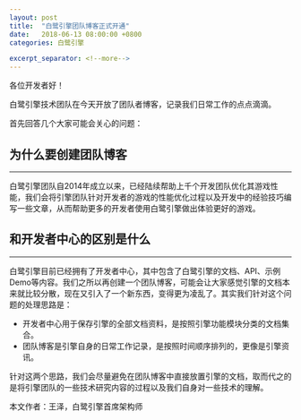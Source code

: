 ```yaml
---
layout: post
title:  "白鹭引擎团队博客正式开通"
date:   2018-06-13 08:00:00 +0800
categories: 白鹭引擎

excerpt_separator: <!--more-->
---
```



各位开发者好！

白鹭引擎技术团队在今天开放了团队者博客，记录我们日常工作的点点滴滴。

<!--more-->

首先回答几个大家可能会关心的问题：

## 为什么要创建团队博客
----------------------------------

白鹭引擎团队自2014年成立以来，已经陆续帮助上千个开发团队优化其游戏性能，我们会将引擎团队针对开发者的游戏的性能优化过程以及开发中的经验技巧编写一些文章，从而帮助更多的开发者使用白鹭引擎做出体验更好的游戏。

## 和开发者中心的区别是什么
--------------------------------

白鹭引擎目前已经拥有了开发者中心，其中包含了白鹭引擎的文档、API、示例Demo等内容。我们之所以再创建一个团队博客，可能会让大家感觉引擎的文档本来就比较分散，现在又引入了一个新东西，变得更为凌乱了。其实我们针对这个问题的处理思路是：

* 开发者中心用于保存引擎的全部文档资料，是按照引擎功能模块分类的文档集合。
* 团队博客是引擎自身的日常工作记录，是按照时间顺序排列的，更像是引擎资讯。

针对这两个思路，我们会尽量避免在团队博客中直接放置引擎的文档，取而代之的是将引擎团队的一些技术研究内容的过程以及我们自身对一些技术的理解。








本文作者：王泽，白鹭引擎首席架构师